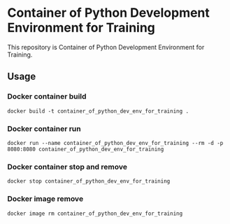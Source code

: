# Container of Python Development Environment for Training

This repository is Container of Python Development Environment for Training.

## Usage

### Docker container build

`docker build -t container_of_python_dev_env_for_training .`

### Docker container run

`docker run --name container_of_python_dev_env_for_training --rm -d -p 8080:8080 container_of_python_dev_env_for_training`

### Docker container stop and remove

`docker stop container_of_python_dev_env_for_training`

### Docker image remove

`docker image rm container_of_python_dev_env_for_training`
